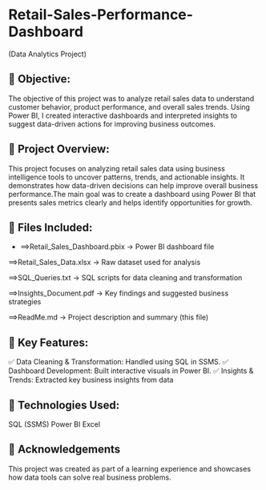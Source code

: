 # Retail-Sales-Performance-Dashboard
(Data Analytics Project)
## 🎯 Objective:

The objective of this project was to analyze retail sales data to understand customer behavior, product performance, and overall sales trends. Using Power BI, I created interactive dashboards and interpreted insights to suggest data-driven actions for improving business outcomes.

## 📁 Project Overview:

This project focuses on analyzing retail sales data using business intelligence tools to uncover patterns, trends, and actionable insights. It demonstrates how data-driven decisions can help improve overall business performance.The main goal was to create a dashboard using Power BI that presents sales metrics clearly and helps identify opportunities for growth.

## 📂 Files Included:

- ==>Retail_Sales_Dashboard.pbix → Power BI dashboard file

==>Retail_Sales_Data.xlsx → Raw dataset used for analysis

==>SQL_Queries.txt → SQL scripts for data cleaning and transformation

==>Insights_Document.pdf → Key findings and suggested business strategies

==>ReadMe.md → Project description and summary (this file)

## 🔑 Key Features:

✅ Data Cleaning & Transformation: Handled using SQL in SSMS.
✅ Dashboard Development: Built interactive visuals in Power BI.
✅ Insights & Trends: Extracted key business insights from data

## 🚀 Technologies Used:

SQL (SSMS)
Power BI
Excel

## 📎 Acknowledgements

This project was created as part of a learning experience and showcases how data tools can solve real business problems.
